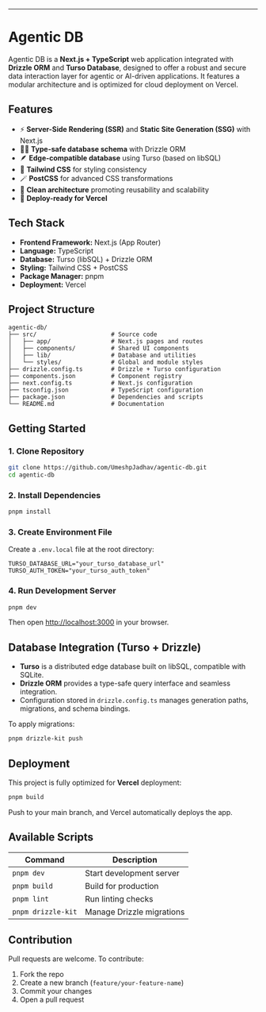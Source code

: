 
***

# Agentic DB

Agentic DB is a **Next.js + TypeScript** web application integrated with **Drizzle ORM** and **Turso Database**, designed to offer a robust and secure data interaction layer for agentic or AI-driven applications. It features a modular architecture and is optimized for cloud deployment on Vercel.

## Features

- ⚡ **Server-Side Rendering (SSR)** and **Static Site Generation (SSG)** with Next.js  
- 🧑‍💻 **Type-safe database schema** with Drizzle ORM  
- 🪶 **Edge-compatible database** using Turso (based on libSQL)  
- 🎨 **Tailwind CSS** for styling consistency  
- 🪄 **PostCSS** for advanced CSS transformations  
- 🧱 **Clean architecture** promoting reusability and scalability  
- 🚀 **Deploy-ready for Vercel**

## Tech Stack

- **Frontend Framework:** Next.js (App Router)  
- **Language:** TypeScript  
- **Database:** Turso (libSQL) + Drizzle ORM  
- **Styling:** Tailwind CSS + PostCSS  
- **Package Manager:** pnpm  
- **Deployment:** Vercel

## Project Structure

```
agentic-db/
├── src/                     # Source code
│   ├── app/                 # Next.js pages and routes
│   ├── components/          # Shared UI components
│   ├── lib/                 # Database and utilities
│   └── styles/              # Global and module styles
├── drizzle.config.ts        # Drizzle + Turso configuration
├── components.json          # Component registry
├── next.config.ts           # Next.js configuration
├── tsconfig.json            # TypeScript configuration
├── package.json             # Dependencies and scripts
└── README.md                # Documentation
```

## Getting Started

### 1. Clone Repository

```bash
git clone https://github.com/UmeshpJadhav/agentic-db.git
cd agentic-db
```

### 2. Install Dependencies

```bash
pnpm install
```

### 3. Create Environment File

Create a `.env.local` file at the root directory:

```env
TURSO_DATABASE_URL="your_turso_database_url"
TURSO_AUTH_TOKEN="your_turso_auth_token"
```

### 4. Run Development Server

```bash
pnpm dev
```

Then open [http://localhost:3000](http://localhost:3000) in your browser.

## Database Integration (Turso + Drizzle)

- **Turso** is a distributed edge database built on libSQL, compatible with SQLite.  
- **Drizzle ORM** provides a type-safe query interface and seamless integration.  
- Configuration stored in `drizzle.config.ts` manages generation paths, migrations, and schema bindings.

To apply migrations:

```bash
pnpm drizzle-kit push
```

## Deployment

This project is fully optimized for **Vercel** deployment:

```bash
pnpm build
```

Push to your main branch, and Vercel automatically deploys the app.

## Available Scripts

| Command | Description |
|----------|-------------|
| `pnpm dev` | Start development server |
| `pnpm build` | Build for production |
| `pnpm lint` | Run linting checks |
| `pnpm drizzle-kit` | Manage Drizzle migrations |

## Contribution

Pull requests are welcome. To contribute:

1. Fork the repo  
2. Create a new branch (`feature/your-feature-name`)  
3. Commit your changes  
4. Open a pull request  

